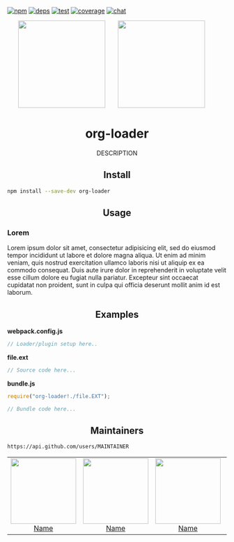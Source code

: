 [![npm][npm]][npm-url]
[![deps][deps]][deps-url]
[![test][test]][test-url]
[![coverage][cover]][cover-url]
[![chat][chat]][chat-url]

<div align="center">
  <!-- replace with accurate logo e.g from https://worldvectorlogo.com/ -->
  <img width="200" height="200" src="https://cdn.worldvectorlogo.com/logos/javascript.svg">
  <a href="https://webpack.js.org/">
    <img width="200" height="200" vspace="" hspace="25" src="https://cdn.rawgit.com/webpack/media/e7485eb2/logo/icon-square-big.svg">
  </a>
  <h1>org-loader</h1>
  <p>DESCRIPTION</p>
</div>

<h2 align="center">Install</h2>

```bash
npm install --save-dev org-loader
```

<h2 align="center">Usage</h2>

### Lorem

Lorem ipsum dolor sit amet, consectetur adipisicing elit, sed do eiusmod tempor incididunt ut labore et dolore magna aliqua. Ut enim ad minim veniam, quis nostrud exercitation ullamco laboris nisi ut aliquip ex ea commodo consequat. Duis aute irure dolor in reprehenderit in voluptate velit esse cillum dolore eu fugiat nulla pariatur. Excepteur sint occaecat cupidatat non proident, sunt in culpa qui officia deserunt mollit anim id est laborum.

<h2 align="center">Examples</h2>

**webpack.config.js**

```js
// Loader/plugin setup here..
```

**file.ext**

```js
// Source code here...
```

**bundle.js**

```js
require("org-loader!./file.EXT");

// Bundle code here...
```

<h2 align="center">Maintainers</h2>

```bash
https://api.github.com/users/MAINTAINER
```

<table>
  <tbody>
    <tr>
      <td align="center">
        <a href="https://github.com/">
          <img width="150" height="150" src="https://avatars.githubusercontent.com/u/5419992?v=3&s=150">
          </br>
          Name
        </a>
      </td>
      <td align="center">
        <a href="https://github.com/">
          <img width="150" height="150" src="https://avatars.githubusercontent.com/u/5419992?v=3&s=150">
          </br>
          Name
        </a>
      </td>
      <td align="center">
        <a href="https://github.com/">
          <img width="150" height="150" src="https://avatars.githubusercontent.com/u/5419992?v=3&s=150">
          </br>
          Name
        </a>
      </td>
      <td align="center">
        <a href="https://github.com/">
          <img width="150" height="150" src="https://avatars.githubusercontent.com/u/5419992?v=3&s=150">
          </br>
          Name
        </a>
      </td>
      <td align="center">
        <a href="https://github.com/">
          <img width="150" height="150" src="https://avatars.githubusercontent.com/u/5419992?v=3&s=150">
          </br>
          Name
        </a>
      </td>
    </tr>
  <tbody>
</table>

[npm]: https://img.shields.io/npm/v/org-loader.svg
[npm-url]: https://npmjs.com/package/org-loader

[deps]: https://david-dm.org/webpack-contrib/org-loader.svg
[deps-url]: https://david-dm.org/webpack-contrib/org-loader

[chat]: https://img.shields.io/badge/gitter-webpack%2Fwebpack-brightgreen.svg
[chat-url]: https://gitter.im/webpack/webpack

[test]: http://img.shields.io/travis/webpack-contrib/org-loader.svg
[test-url]: https://travis-ci.org/webpack-contrib/org-loader

[cover]: https://codecov.io/gh/webpack-contrib/org-loader/branch/master/graph/badge.svg
[cover-url]: https://codecov.io/gh/webpack-contrib/org-loader
